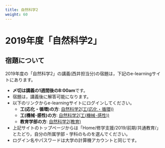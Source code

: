 ```yaml
---
title: 自然科学2
weight: 60
---
```


# 2019年度「自然科学2」

## 宿題について

2019年度の「自然科学2」の講義(西井担当分)の宿題は，下記のe-learningサイトにあります。

- **〆切は講義の1週間後の8:00am**です。
- 宿題は，講義後に解答可能になります。
- 以下のリンクからe-learningサイトにログインしてください。
	+ **工(応化・循環)の方**: [自然科学2(工(応化・循環))](https://mdcs4s.cc.yamaguchi-u.ac.jp/moodle/course/view.php?id=28112&noprocess)
	+ **工(機械･感性)の方**: [自然科学2(工(機械･感性))](https://mdcs4s.cc.yamaguchi-u.ac.jp/moodle/course/view.php?id=28108&noprocess)
	+ **教育学部の方**: [自然科学2(教育)](https://mdcs4s.cc.yamaguchi-u.ac.jp/moodle/course/view.php?id=28116&noprocess)
- 上記サイトのトップページからは「Home/修学支援/2019/前期/共通教育/」とたどり，自分の所属学部・学科のものを選んでください。
-  ログイン名やパスワードは大学の計算機アカウントと同じです。
